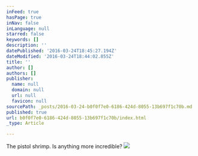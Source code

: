```yaml
---
inFeed: true
hasPage: true
inNav: false
inLanguage: null
starred: false
keywords: []
description: ''
datePublished: '2016-03-24T18:45:27.194Z'
dateModified: '2016-03-24T18:44:02.855Z'
title: ''
author: []
authors: []
publisher:
  name: null
  domain: null
  url: null
  favicon: null
sourcePath: _posts/2016-03-24-b0f0f7e0-6186-424d-8055-13b697f1c70b.md
published: true
url: b0f0f7e0-6186-424d-8055-13b697f1c70b/index.html
_type: Article

---
```

The pistol shrimp. Is anything more incredible?
![](https://the-grid-user-content.s3-us-west-2.amazonaws.com/536cbaf3-df9f-4b1f-ad20-bb091ba81843.gif)